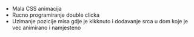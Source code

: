 * Mala CSS animacija
* Rucno programiranje double clicka
* Uzimanje pozicije misa gdje je klkknuto i dodavanje srca u dom koje je vec animirano i namjesteno
